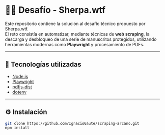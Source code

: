 # 🧙‍♂️ Desafío - Sherpa.wtf

Este repositorio contiene la solución al desafío técnico propuesto por Sherpa.wtf.  
El reto consistía en automatizar, mediante técnicas de **web scraping**, la descarga y desbloqueo de una serie de manuscritos protegidos, utilizando herramientas modernas como **Playwright** y procesamiento de PDFs.

---

## 🚀 Tecnologías utilizadas

- [Node.js](https://nodejs.org/)
- [Playwright](https://playwright.dev/)
- [pdfjs-dist](https://github.com/mozilla/pdf.js/)
- [dotenv](https://www.npmjs.com/package/dotenv)

---

## ⚙️ Instalación

```bash
git clone https://github.com/IgnacioGaute/scraping-arcano.git
npm install
